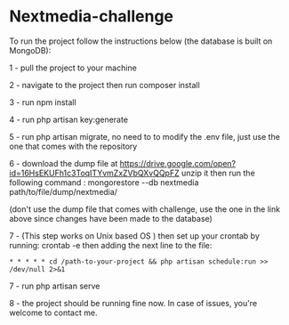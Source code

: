 # Nextmedia-challenge
To run the project follow the instructions below (the database is built on MongoDB):

1 - pull the project to your machine

2 - navigate to the project then run composer install

3 - run npm install

4 - run php artisan key:generate

5 - run php artisan migrate, no need to to modify the .env file, just use the one that comes with the repository

6 - download the dump file at https://drive.google.com/open?id=16HsEKUFh1c3ToqITYvmZxZVbQXvQQpFZ
unzip it then run the following command : mongorestore --db nextmedia path/to/file/dump/nextmedia/

(don't use the dump file that comes with challenge, use the one in the link above since changes have been made to the database)

7 - (This step works on Unix based OS ) then set up your crontab by running: crontab -e then adding the next line to the file: 
    
    * * * * * cd /path-to-your-project && php artisan schedule:run >> /dev/null 2>&1


7 - run php artisan serve

8 - the project should be running fine now. In case of issues, you're welcome to contact me.




